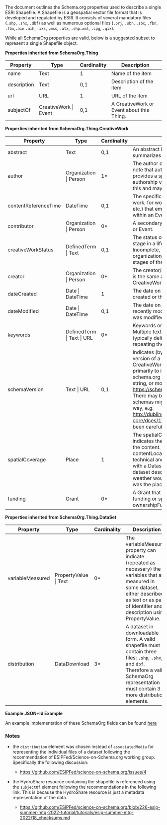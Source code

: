 The document outlines the Schema.org properties used to describe a single ESRI Shapefile.
A Shapefile is a geospatial vector file format that is developed and regulated
by ESRI. It consists of several mandatory files (`.shp`, `.shx`, `.dbf`) as
well as numerous optional files (`.prj`, `.sbn`, `.sbx`, `.fbn`, `.fbx`,`.ain` `.aih`, `.ixs`, `.mxs`, `.atx`, `.shp.xml`, `.cpg`, `.qix`).

While all SchemaOrg properties are valid, below is a suggested subset to
represent a single Shapefile object.


**Properties inherited from SchemaOrg.Thing**

|Property|Type|Cardinality|Description|
|---|---|---|---|
|name| Text | 1 | Name of the item |
|description| Text | 0,1 | Description of the item|
|url| URL | 1 | URL of the item |
|subjectOf| CreativeWork \| Event | 0,1 | A CreativeWork or Event about this Thing. |



**Properties inherited from SchemaOrg.Thing.CreativeWork**

|Property | Type | Cardinality | Description |
|---|---|---|---|
|abstract |Text | 0,1 |	An abstract is a short description that summarizes a CreativeWork. |
|author	| Organization \| Person | 1* |	The author of this content or rating. Please note that author is special in that HTML 5 provides a special mechanism for indicating authorship via the rel tag. That is equivalent to this and may be used interchangeably.|
|contentReferenceTime | DateTime | 0,1| The specific time described by a creative work, for works (e.g. articles, video objects etc.) that emphasise a particular moment within an Event.|
|contributor | Organization \| Person | 0* | A secondary contributor to the CreativeWork or Event. |
|creativeWorkStatus | DefinedTerm \| Text | 0,1 | The status of a creative work in terms of its stage in a lifecycle. Example terms include Incomplete, Draft, Published, Obsolete. Some organizations define a set of terms for the stages of their publication lifecycle.|
|creator | Organization \| Person | 0* | The creator/author of this CreativeWork. This is the same as the Author property for CreativeWork. |
| dateCreated | Date \| DateTime | 1 | The date on which the CreativeWork was created or the item was added to a DataFeed.|
|dateModified |	Date \| DateTime | 0,1| The date on which the CreativeWork was most recently modified or when the item's entry was modified within a DataFeed.|
|keywords | DefinedTerm  \| Text \| URL	| 0* |Keywords or tags used to describe some item. Multiple textual entries in a keywords list are typically delimited by commas, or by repeating the property.|
|schemaVersion|Text \| URL | 0,1 | Indicates (by URL or string) a particular version of a schema used in some CreativeWork. This property was created primarily to indicate the use of a specific schema.org release, e.g. 10.0 as a simple string, or more explicitly via URL, https://schema.org/docs/releases.html#v10.0. There may be situations in which other schemas might usefully be referenced this way, e.g. http://dublincore.org/specifications/dublin-core/dces/1999-07-02/ but this has not been carefully explored in the community.|
|spatialCoverage | Place | 1 | The spatialCoverage of a CreativeWork indicates the place(s) which are the focus of the content. It is a subproperty of contentLocation intended primarily for more technical and detailed materials. For example with a Dataset, it indicates areas that the dataset describes: a dataset of New York weather would have spatialCoverage which was the place: the state of New York.|
|funding| Grant | 0* | A Grant that directly or indirectly provide funding or sponsorship for this item. See also ownershipFundingInfo.|

**Properties inherited from SchemaOrg.Thing.DataSet**

|Property | Type | Cardinality | Description |
|---|---|---|---|
|variableMeasured| PropertyValue \| Text | 0* | The variableMeasured property can indicate (repeated as necessary) the variables that are measured in some dataset, either described as text or as pairs of identifier and description using PropertyValue.|
|distribution | DataDownload | 3* | A dataset in downloadable form. A valid shapefile must contain three files: `.shp`, `.shx`, and `dbf`. Therefore a valid SchemaOrg representation must contain 3 or more distribution elements.|


**Example JSON+ld Example**

An example implementation of these SchemaOrg fields can be found
[here](shapefile-json-ld.md)


### Notes 

- the `distribution` element was chosen instead of `associatedMedia` for
  representing the individual files of a dataset following the recommendation
  of ESIPFed/Science-on-Schema.org working group. Specifically the following
  discussion:
    - https://github.com/ESIPFed/science-on-schema.org/issues/4 

- the HydroShare resource containing the shapefile is referenced using the
  `subjectOf` element following the recommendations in the following link. This
  is because the HydroShare resource is just a metadata representation of the
  data.
    - https://github.com/ESIPFed/science-on-schema.org/blob/226-esip-summer-mtg-2022-tutorial/tutorials/esip-summer-mtg-2022/18_checksums.md

